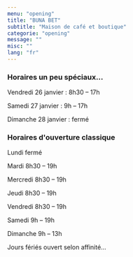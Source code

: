 ```yaml
---
menu: "opening"
title: "BUNA BET"
subtitle: "Maison de café et boutique"
categorie: "opening"
message: ""
misc: ""
lang: "fr"
---
```


### Horaires un peu spéciaux...

Vendredi 26 janvier : 8h30 – 17h

Samedi 27 janvier : 9h – 17h

Dimanche 28 janvier : fermé

### Horaires d'ouverture classique

Lundi fermé

Mardi 8h30 – 19h

Mercredi 8h30 – 19h

Jeudi 8h30 – 19h

Vendredi 8h30 – 19h

Samedi 9h – 19h

Dimanche 9h – 13h

Jours fériés ouvert selon affinité...

